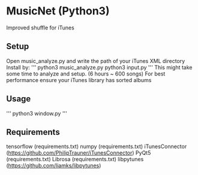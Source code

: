 # MusicNet (Python3)
Improved shuffle for iTunes

## Setup
Open music_analyze.py and write the path of your iTunes XML directory
Install by:
'''
python3 music_analyze.py
python3 input.py
'''
This might take some time to analyze and setup. (6 hours ~ 600 songs)
For best performance ensure your iTunes library has sorted albums

## Usage
'''
python3 window.py
'''

## Requirements
tensorflow (requirements.txt)
numpy (requirements.txt)
iTunesConnector (https://github.com/PhilipTrauner/iTunesConnector)
PyQt5 (requirements.txt)
Librosa (requirements.txt)
libpytunes (https://github.com/liamks/libpytunes)
